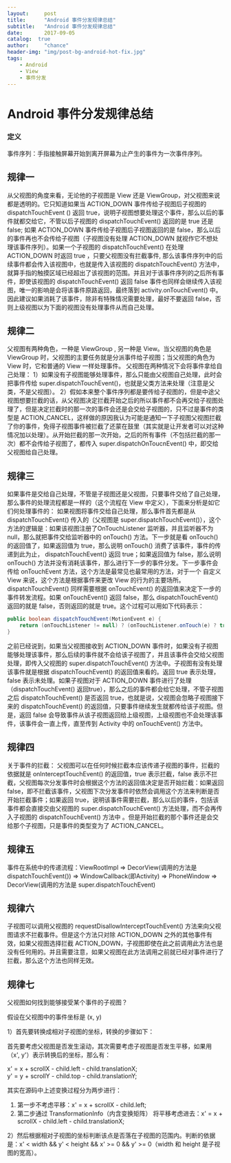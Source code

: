 ```yaml
---
layout:     post
title:      "Android 事件分发规律总结"
subtitle:   "Android 事件分发规律总结"
date:       2017-09-05
catalog:  true
author:     "chance"
header-img: "img/post-bg-android-hot-fix.jpg"
tags:
    - Android
    - View
    - 事件分发
---
```


# Android 事件分发规律总结

### 定义
事件序列：手指接触屏幕开始到离开屏幕为止产生的事件为一次事件序列。

## 规律一
从父视图的角度来看，无论他的子视图是 View 还是 ViewGroup，对父视图来说都是透明的。它只知道如果当 ACTION\_DOWN 事件传给子视图后子视图的 dispatchTouchEvent () 返回 true，说明子视图想要处理这个事件，那么以后的事件就都交给它，不管以后子视图的 dispatchTouchEvent() 返回的是 true 还是 false; 如果 ACTION\_DOWN 事件传给子视图后子视图返回的是 false，那么以后的事件再也不会传给子视图（子视图没有处理 ACTION\_DOWN 就视作它不想处理该事件序列）。如果一个子视图的 dispatchTouchEvent() 在处理 ACTION\_DOWN 时返回 true ，只要父视图没有拦截事件, 那么该事件序列中的后续事件都会传入该视图中，也就是传入该视图的 dispatchTouchEvent() 方法中，就算手指的触摸区域已经超出了该视图的范围。并且对于该事件序列的之后所有事件，即使该视图的 dispatchTouchEvent() 返回 false 事件也同样会继续传入该视图，唯一的影响是会将该事件原路返回，最终落到 activity.onTouchEvent() 中。因此建议如果消耗了该事件，除非有特殊情况需要处理，最好不要返回 false，否则上级视图以为下面的视图没有处理事件从而自己处理。
<!-- more -->
## 规律二
父视图有两种角色，一种是 ViewGroup , 另一种是 View。当父视图的角色是 ViewGroup 时，父视图的主要任务就是分派事件给子视图；当父视图的角色为 View 时，它和普通的 View 一样处理事件。
父视图在两种情况下会将事件拿给自己处理：
1）如果没有子视图能够处理事件，那么只能由父视图自己处理，此时会把事件传给 super.dispatchTouchEvent()，也就是父类方法来处理（注意是父类，不是父视图）。
2）假如本来整个事件序列都是要传给子视图的，但是中途父视图想要拦截的话，从父视图决定拦截开始之后的所以事件都不会再交给子视图处理了，但是决定拦截时的那一次的事件会还是会交给子视图的，只不过是事件的类型是 ACTION\_CANCEL，这样做的原因我认为可能是通知一下子视图父视图拦截了你的事件，免得子视图事件被拦截了还蒙在鼓里（其实就是让开发者可以对这种情况加以处理）。从开始拦截的那一次开始，之后的所有事件（不包括拦截的那一次）都不会传给子视图了，都传入 super.dispatchOnToucnEvent() 中，即交给父视图给自己处理。

## 规律三
如果事件是交给自己处理，不管是子视图还是父视图，只要事件交给了自己处理，那么事件的处理流程都是一样的（这个流程在 View 中定义），下面来分析是如它们何处理事件的：
如果视图将事件交给自己处理，那么事件首先都是从 dispatchTouchEvent() 传入的（父视图是 super.dispatchTouchEvent()），这个方法的逻辑是：如果该视图注册了OnTouchListener 监听器，并且监听器不为 null，那么就把事件交给监听器中的 onTouch() 方法。下一步就是看 onTouch() 的返回值了，如果返回值为 true，那么说明 onTouch() 消费了该事件，事件的传递到此为止， dispatchTouchEvent() 返回 true；如果返回值为 false，那么说明 onTouch() 方法并没有消耗该事件，那么进行下一步的事件分发。下一步事件会传给 onTouchEvent 方法，这个方法是最常见也最常用的方法，对于一个 自定义 View 来说，这个方法是根据事件来更改 View 的行为的主要场所。dispatchTouchEvent() 同样需要根据 onTouchEvent() 的返回值来决定下一步的事件转发流程。如果 onTouchEvent() 返回 false，那么 dispatchTouchEvent() 返回的就是 false，否则返回的就是 true。这个过程可以用如下代码表示：

```java
public boolean dispatchTouchEvent(MotionEvent e) {
    return (onTouchListener != null) ? (onTouchListener.onTouch(e) ? true : onTouchEvent(ev)) : onTouchEvent(e);
}
```

之前已经说到，如果当父视图接收到 ACTION\_DOWN 事件时，如果没有子视图能够处理该事件，那么后续的事件就不会给该子视图了，并且该事件会交给父视图处理，即传入父视图的 super.dispatchTouchEvent() 方法中。子视图有没有处理该事件就是根据 dispatchTouchEvent() 的返回值来看的。返回 true 表示处理，false 表示未处理。如果子视图对于 ACTION\_DOWN 事件进行了处理（dispatchTouchEvent() 返回true），那么之后的事件都会给它处理，不管子视图之后 dispatchTouchEvent() 是否返回 true，也就是说，父视图会忽略子视图接下来的 dispatchTouchEvent() 的返回值，只要事件继续发生就都传给该子视图。但是，返回 false 会导致事件从该子视图返回给上级视图，上级视图也不会处理该事件，该事件会一直上传，直至传到 Activity 中的 onTouchEvent() 方法中。 

## 规律四
关于事件的拦截：
父视图可以在任何时候拦截本应该传递子视图的事件，拦截的依据就是 onInterceptTouchEvent() 的返回值，true 表示拦截，false 表示不拦截，父视图每次分发事件时会根据这个方法的返回值决定是否开始拦截：如果返回 false，即不拦截该事件，父视图下次分发事件时依然会调用这个方法来判断是否开始拦截事件；如果返回 true，说明该事件需要拦截，那么以后的事件，包括该事件都会直接交由父视图的 super.dispatchTouchEvent() 方法处理，而不会再传入子视图的 dispatchTouchEvent() 方法中 。但是开始拦截的那个事件还是会交给那个子视图，只是事件的类型变为了 ACTION\_CANCEL。

## 规律五
事件在系统中的传递流程：ViewRootImpl => DecorView(调用的方法是 dispatchTouchEvent()) => WindowCallback(即Activity) => PhoneWindow => DecorView(调用的方法是 super.dispatchTouchEvent)

## 规律六
子视图可以调用父视图的 requestDisallowInterceptTouchEvent() 方法来向父视图请求不拦截事件。但是这个方法只对除 ACTION\_DOWN 之外的其他事件有效，如果父视图选择拦截 ACTION\_DOWN，子视图即使在此之前调用此方法也是没有任何用的。并且需要注意，如果父视图在此方法调用之前就已经对事件进行了拦截，那么这个方法也同样无效。

## 规律七
父视图如何找到能够接受某个事件的子视图？

假设在父视图中的事件坐标是 (x, y)

1）首先要转换成相对子视图的坐标，转换的步骤如下：

首先要考虑父视图是否发生滚动，其次需要考虑子视图是否发生平移，如果用（x', y'）表示转换后的坐标，那么有：

x' = x + scrollX - child.left - child.translationX;<br>
y' = y + scrollY - child.top - child.translationY;

其实在源码中上述变换过程分为两步进行：

1. 第一步不考虑平移：x' = x + scrollX - child.left; 
2. 第二步通过 TransformationInfo（内含变换矩阵） 将平移考虑进去：x' = x + scrollX - child.left - child.translationX;

2）然后根据相对子视图的坐标判断该点是否落在子视图的范围内。判断的依据是：x' < width && y' < height && x' >= 0 && y' >= 0（width 和 height 是子视图的宽高）。